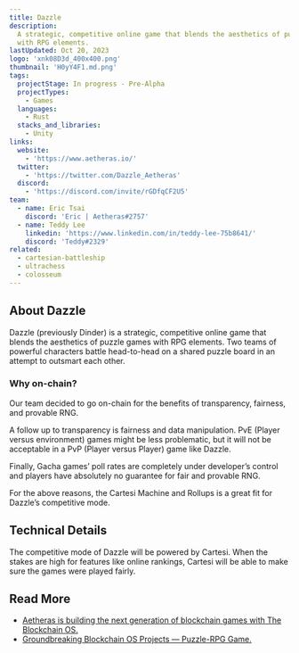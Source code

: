 ```yaml
---
title: Dazzle
description:
  A strategic, competitive online game that blends the aesthetics of puzzle game
  with RPG elements.
lastUpdated: Oct 20, 2023
logo: 'xnk08D3d_400x400.png'
thumbnail: 'H0yY4F1.md.png'
tags:
  projectStage: In progress - Pre-Alpha
  projectTypes:
    - Games
  languages:
    - Rust
  stacks_and_libraries:
    - Unity
links:
  website:
    - 'https://www.aetheras.io/'
  twitter:
    - 'https://twitter.com/Dazzle_Aetheras'
  discord:
    - 'https://discord.com/invite/rGDfqCF2U5'
team:
  - name: Eric Tsai
    discord: 'Eric | Aetheras#2757'
  - name: Teddy Lee
    linkedin: 'https://www.linkedin.com/in/teddy-lee-75b8641/'
    discord: 'Teddy#2329'
related:
  - cartesian-battleship
  - ultrachess
  - colosseum
---
```


## About Dazzle

Dazzle (previously Dinder) is a strategic, competitive online game that blends
the aesthetics of puzzle games with RPG elements. Two teams of powerful
characters battle head-to-head on a shared puzzle board in an attempt to
outsmart each other.

### Why on-chain?

Our team decided to go on-chain for the benefits of transparency, fairness, and
provable RNG.

A follow up to transparency is fairness and data manipulation. PvE (Player
versus environment) games might be less problematic, but it will not be
acceptable in a PvP (Player versus Player) game like Dazzle.

Finally, Gacha games’ poll rates are completely under developer’s control and
players have absolutely no guarantee for fair and provable RNG.

For the above reasons, the Cartesi Machine and Rollups is a great fit for
Dazzle’s competitive mode.

## Technical Details

The competitive mode of Dazzle will be powered by Cartesi. When the stakes are
high for features like online rankings, Cartesi will be able to make sure the
games were played fairly.

## Read More

- [Aetheras is building the next generation of blockchain games with The Blockchain OS.](https://medium.com/cartesi/aetheras-is-building-the-next-generation-of-blockchain-games-with-the-blockchain-os-dacedd879740)
- [Groundbreaking Blockchain OS Projects — Puzzle-RPG Game.](https://medium.com/cartesi/groundbreaking-blockchain-os-projects-puzzle-rpg-game-94da0212b6ef)
